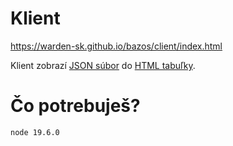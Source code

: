 # Klient

https://warden-sk.github.io/bazos/client/index.html

Klient zobrazí [JSON súbor](./json/products.json) do [HTML tabuľky](./client/index.html).

# Čo potrebuješ?

`node 19.6.0`

